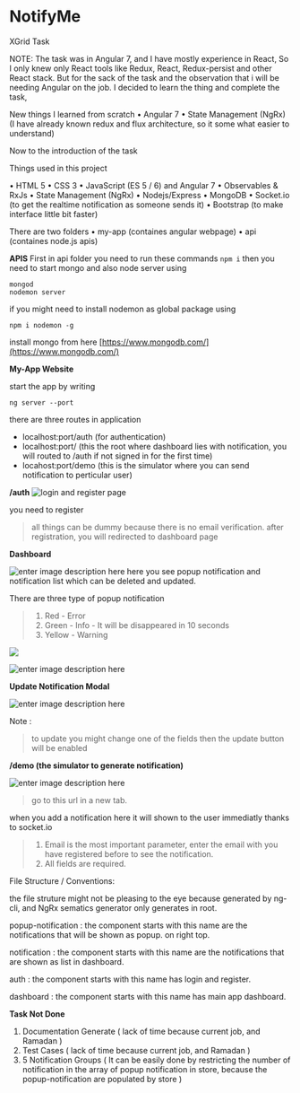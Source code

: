 # NotifyMe
XGrid Task

NOTE: The task was in Angular 7, and I have mostly experience in React, So I only knew only React tools like Redux, React, Redux-persist and other React stack.
But for the sack of the task and the observation that i will be needing Angular on the job. I decided to learn the thing and complete the task,

New things I learned from scratch
• Angular 7
• State Management (NgRx) (I have already known redux and flux architecture, so it some what easier to understand)



Now to the introduction of the task

Things used in this project 

• HTML 5
• CSS 3
• JavaScript (ES 5 / 6) and Angular 7
• Observables & RxJs
• State Management (NgRx)
• Nodejs/Express
• MongoDB
• Socket.io (to get the realtime notification as someone sends it)
• Bootstrap (to make interface little bit faster)

There are two folders
• my-app (containes angular webpage)
• api (containes node.js apis)

**APIS**
First in api folder you need to run these commands
`npm i`
then you need to start mongo and also node server using

    mongod
    nodemon server

if you might need to install nodemon as global package using

    npm i nodemon -g
  
 install mongo from here
 [https://www.mongodb.com/](https://www.mongodb.com/)

**My-App Website**

start the app by writing

    ng server --port

there are three routes in application

 - localhost:port/auth (for authentication)
 - localhost:port/ (this the root where dashboard lies with notification, you will routed to /auth if not signed in for the first time)
 - locahost:port/demo (this is the simulator where you can send notification to perticular user)

**/auth**
![login and register page](https://i.imgur.com/KvdW04t.png)

you need to register

> all things can be dummy because there is no email verification. after
> registration, you will redirected to dashboard page

**Dashboard**
   
 ![enter image description here](https://i.imgur.com/WtOlOdi.png)
here you see popup notification and notification list which can be deleted and updated.

There are three type of popup notification

>  1. Red - Error
>  2. Green - Info - It will be disappeared in 10 seconds
>  3. Yellow - Warning

![](https://i.imgur.com/ucGD8bp.png)

![enter image description here](https://i.imgur.com/SRwpXhC.png)

**Update Notification Modal**

![enter image description here](https://i.imgur.com/qVERJWx.png)

Note : 

> to update you might change one of the fields then the update button
> will be enabled

**/demo (the simulator to generate notification)**

![enter image description here](https://i.imgur.com/k9yjUYe.png)

> go to this url in a new tab.

when you add a notification here it will shown to the user immediatly thanks to socket.io 

> 1. Email is the most important parameter, enter the email with you have registered before to see the notification.
> 2. All fields are required.


File Structure / Conventions: 

the file struture might not be pleasing to the eye because generated by ng-cli, and NgRx sematics generator only generates in root. 

popup-notification :  the component starts with this name are the notifications that will be shown as popup. on right top.

notification :  the component starts with this name are the notifications that are shown as list in dashboard.

auth :  the component starts with this name has login and register.

dashboard :  the component starts with this name has main app dashboard.



**Task Not Done**

 1. Documentation Generate ( lack of time because current job, and Ramadan )
 2. Test Cases ( lack of time because current job, and Ramadan )
 3. 5 Notification Groups ( It can be easily done by restricting the number of notification in the array of popup notification in store, because the popup-notification are populated by store )



 
 
